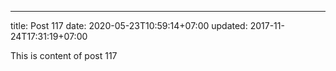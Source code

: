 ---
title: Post 117
date: 2020-05-23T10:59:14+07:00
updated: 2017-11-24T17:31:19+07:00

This is content of post 117